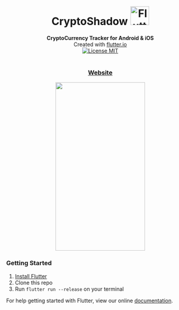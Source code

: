 <h1 align="center">CryptoShadow <img src="https://hugoextrat.com/images/ic_launcher.png" alt="Flutter" width="50" height="50" /></h1>

<div align="center">
  <strong>CryptoCurrency Tracker for Android & iOS</strong>
</div>
<div align="center">
  Created with <a href="https://flutter.io/">flutter.io</a>
</div>

<div align="center">
  <a href="https://opensource.org/licenses/MIT">
    <img src="https://img.shields.io/badge/license-MIT-blue.svg" alt="License MIT" />
  </a>
</div>

<br />

<div align="center">
  <h3>
    <a href="https://hugoextrat.com">
      Website
    </a>
  </h3>
</div>

<div align="center">
  <img src="https://hugoextrat.com/images/cryptoshadow_android.jpg" width="240" height="450"/>
</div>

### Getting Started

1. [Install Flutter](https://flutter.io/setup/)
2. Clone this repo
3. Run `flutter run --release` on your terminal


For help getting started with Flutter, view our online
[documentation](http://flutter.io/).

